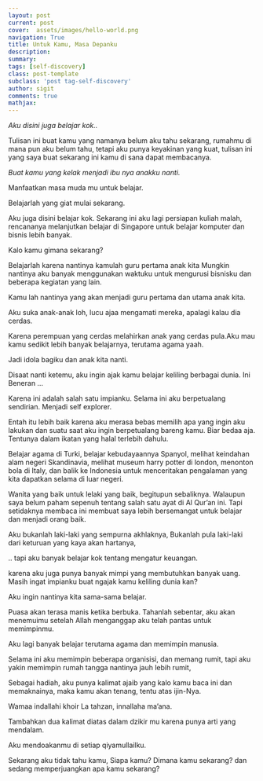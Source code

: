 ```yaml
---
layout: post
current: post
cover:  assets/images/hello-world.png
navigation: True
title: Untuk Kamu, Masa Depanku
description: 
summary: 
tags: [self-discovery]
class: post-template
subclass: 'post tag-self-discovery'
author: sigit
comments: true
mathjax:
---
```


*Aku disini juga belajar kok..*

Tulisan ini buat kamu yang namanya belum aku tahu sekarang, rumahmu di mana pun aku belum tahu, tetapi aku punya keyakinan yang kuat, tulisan ini yang saya buat sekarang ini kamu di sana dapat membacanya.

*Buat kamu yang kelak menjadi ibu nya anakku nanti.*

Manfaatkan masa muda mu untuk belajar.

Belajarlah yang giat mulai sekarang.

Aku juga disini belajar kok. Sekarang ini aku lagi persiapan kuliah malah, rencananya melanjutkan belajar di Singapore untuk belajar komputer dan bisnis lebih banyak.

Kalo kamu gimana sekarang?

Belajarlah karena nantinya kamulah guru pertama anak kita
Mungkin nantinya aku banyak menggunakan waktuku untuk mengurusi bisnisku dan beberapa kegiatan yang lain.

Kamu lah nantinya yang akan menjadi guru pertama dan utama anak kita.

Aku suka anak-anak loh, lucu ajaa mengamati mereka, apalagi kalau dia cerdas.

Karena perempuan yang cerdas melahirkan anak yang cerdas pula.Aku mau kamu sedikit lebih banyak belajarnya, terutama agama yaah.

Jadi idola bagiku dan anak kita nanti.

Disaat nanti ketemu, aku ingin ajak kamu belajar keliling berbagai dunia.
Ini Beneran …

Karena ini adalah salah satu impianku. Selama ini aku berpetualang sendirian. Menjadi self explorer.

Entah itu lebih baik karena aku merasa bebas memilih apa yang ingin aku lakukan dan suatu saat aku ingin berpetualang bareng kamu. Biar bedaa aja. Tentunya dalam ikatan yang halal terlebih dahulu.

Belajar agama di Turki, belajar kebudayaannya Spanyol, melihat keindahan alam negeri Skandinavia, melihat museum harry potter di london, menonton bola di Italy, dan balik ke Indonesia untuk menceritakan pengalaman yang kita dapatkan selama di luar negeri.

Wanita yang baik untuk lelaki yang baik, begitupun sebaliknya.
Walaupun saya belum paham sepenuh tentang salah satu ayat di Al Qur’an ini. Tapi setidaknya membaca ini membuat saya lebih bersemangat untuk belajar dan menjadi orang baik.

Aku bukanlah laki-laki yang sempurna akhlaknya,
Bukanlah pula laki-laki dari keturuan yang kaya akan hartanya,

.. tapi aku banyak belajar kok tentang mengatur keuangan.

karena aku juga punya banyak mimpi yang membutuhkan banyak uang.
Masih ingat impianku buat ngajak kamu keliling dunia kan?

Aku ingin nantinya kita sama-sama belajar.

Puasa akan terasa manis ketika berbuka.
Tahanlah sebentar, aku akan menemuimu setelah Allah menganggap aku telah pantas untuk memimpinmu.

Aku lagi banyak belajar terutama agama dan memimpin manusia.

Selama ini aku memimpin beberapa organisisi, dan memang rumit, tapi aku yakin memimpin rumah tangga nantinya jauh lebih rumit,

Sebagai hadiah, aku punya kalimat ajaib yang kalo kamu baca ini dan memaknainya, maka kamu akan tenang, tentu atas ijin-Nya.

Wamaa indallahi khoir
La tahzan, innallaha ma’ana.

Tambahkan dua kalimat diatas dalam dzikir mu karena punya arti yang mendalam.

Aku mendoakanmu di setiap qiyamullailku.

Sekarang aku tidak tahu kamu, Siapa kamu? Dimana kamu sekarang? dan sedang memperjuangkan apa kamu sekarang?
